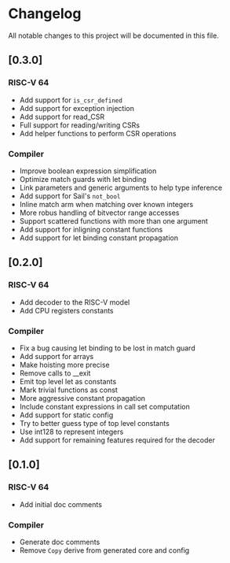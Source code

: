 # Changelog

All notable changes to this project will be documented in this file.

## [0.3.0]

### RISC-V 64

- Add support for `is_csr_defined`
- Add support for exception injection
- Add support for read_CSR
- Full support for reading/writing CSRs
- Add helper functions to perform CSR operations

### Compiler

- Improve boolean expression simplification
- Optimize match guards with let binding
- Link parameters and generic arguments to help type inference
- Add support for Sail's `not_bool`
- Inline match arm when matching over known integers
- More robus handling of bitvector range accesses
- Support scattered functions with more than one argument
- Add support for inligning constant functions
- Add support for let binding constant propagation

## [0.2.0]

### RISC-V 64

- Add decoder to the RISC-V model
- Add CPU registers constants

### Compiler

- Fix a bug causing let binding to be lost in match guard
- Add support for arrays
- Make hoisting more precise
- Remove calls to __exit
- Emit top level let as constants
- Mark trivial functions as const
- More aggressive constant propagation
- Include constant expressions in call set computation
- Add support for static config
- Try to better guess type of top level constants
- Use int128 to represent integers
- Add support for remaining features required for the decoder

## [0.1.0]

### RISC-V 64

- Add initial doc comments

### Compiler

- Generate doc comments
- Remove `Copy` derive from generated core and config

<!-- generated by git-cliff -->
